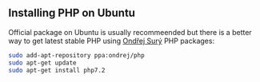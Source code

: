 ## Installing PHP on Ubuntu

Official package on Ubuntu is usually recommeended but there is a better way to
get latest stable PHP using [Ondřej Surý](https://launchpad.net/~ondrej/+archive/ubuntu/php)
PHP packages:

```bash
sudo add-apt-repository ppa:ondrej/php
sudo apt-get update
sudo apt-get install php7.2
```

